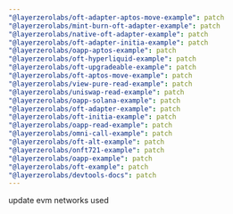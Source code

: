 ```yaml
---
"@layerzerolabs/oft-adapter-aptos-move-example": patch
"@layerzerolabs/mint-burn-oft-adapter-example": patch
"@layerzerolabs/native-oft-adapter-example": patch
"@layerzerolabs/oft-adapter-initia-example": patch
"@layerzerolabs/oapp-aptos-example": patch
"@layerzerolabs/oft-hyperliquid-example": patch
"@layerzerolabs/oft-upgradeable-example": patch
"@layerzerolabs/oft-aptos-move-example": patch
"@layerzerolabs/view-pure-read-example": patch
"@layerzerolabs/uniswap-read-example": patch
"@layerzerolabs/oapp-solana-example": patch
"@layerzerolabs/oft-adapter-example": patch
"@layerzerolabs/oft-initia-example": patch
"@layerzerolabs/oapp-read-example": patch
"@layerzerolabs/omni-call-example": patch
"@layerzerolabs/oft-alt-example": patch
"@layerzerolabs/onft721-example": patch
"@layerzerolabs/oapp-example": patch
"@layerzerolabs/oft-example": patch
"@layerzerolabs/devtools-docs": patch
---
```


update evm networks used
